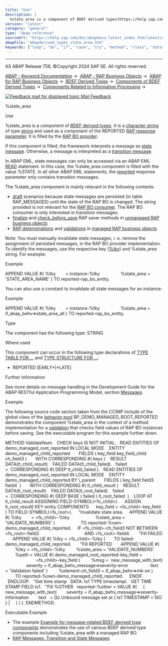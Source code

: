 ```yaml
---
title: "Use"
description: |
  %state_area is a component of BDEF derived types(https://help.sap.com/doc/abapdocu_latest_index_htm/latest/en-US/abenrap_derived_type_glosry.htm 'Glossary Entry'). It is a character string(https://help.sap.com/doc/abapdocu_latest_index_htm/latest/en-US/abencharacter_string_glosry.htm 'Glossary
version: "latest"
category: "general"
type: "abap-reference"
sourceUrl: "https://help.sap.com/doc/abapdocu_latest_index_htm/latest/en-US/abapderived_types_state_area.htm"
abapFile: "abapderived_types_state_area.htm"
keywords: ["loop", "do", "if", "case", "try", "method", "class", "data", "types", "abapderived", "state", "area"]
---
```


* * *

AS ABAP Release 758, ©Copyright 2024 SAP SE. All rights reserved.

[ABAP - Keyword Documentation](https://help.sap.com/doc/abapdocu_latest_index_htm/latest/en-US/abenabap.htm) →  [ABAP - RAP Business Objects](https://help.sap.com/doc/abapdocu_latest_index_htm/latest/en-US/abenabap_rap.htm) →  [ABAP for RAP Business Objects](https://help.sap.com/doc/abapdocu_latest_index_htm/latest/en-US/abenabap_for_rap_bos.htm) →  [BDEF Derived Types](https://help.sap.com/doc/abapdocu_latest_index_htm/latest/en-US/abenrpm_derived_types.htm) →  [Components of BDEF Derived Types](https://help.sap.com/doc/abapdocu_latest_index_htm/latest/en-US/abapderived_types_comp.htm) →  [Components Related to Information Processing](https://help.sap.com/doc/abapdocu_latest_index_htm/latest/en-US/abapderived_types_info.htm) → 

 [![](Mail.gif?object=Mail.gif "Feedback mail for displayed topic") Mail Feedback](mailto:f1_help@sap.com?subject=Feedback%20on%20ABAP%20Documentation&body=Document:%20%25state_area%2C%20ABAPDERIVED_TYPES_STATE_AREA%2C%20758%0D%0A%0D%0AError:%0D%0A%0D%0A%0D%0A%0D%0ASuggestion%20for%20improvement:)

%state\_area

Use

%state\_area is a component of [BDEF derived types](https://help.sap.com/doc/abapdocu_latest_index_htm/latest/en-US/abenrap_derived_type_glosry.htm "Glossary Entry"). It is a [character string](https://help.sap.com/doc/abapdocu_latest_index_htm/latest/en-US/abencharacter_string_glosry.htm "Glossary Entry") of type [string](https://help.sap.com/doc/abapdocu_latest_index_htm/latest/en-US/abenbuiltin_types_character.htm) and used as a component of the REPORTED [RAP response parameter](https://help.sap.com/doc/abapdocu_latest_index_htm/latest/en-US/abenrap_response_param_glosry.htm "Glossary Entry"). It is filled by the [RAP BO provider](https://help.sap.com/doc/abapdocu_latest_index_htm/latest/en-US/abenrap_bo_provider_glosry.htm "Glossary Entry").

If this component is filled, the framework interprets a message as [state message](https://help.sap.com/doc/abapdocu_latest_index_htm/latest/en-US/abenrap_state_mes_glosry.htm "Glossary Entry"). Otherwise, a message is interpreted as a [transition message](https://help.sap.com/doc/abapdocu_latest_index_htm/latest/en-US/abenrap_trans_mes_glosry.htm "Glossary Entry").

In ABAP EML, state messages can only be accessed via an ABAP EML [READ](https://help.sap.com/doc/abapdocu_latest_index_htm/latest/en-US/abapread_entity_short.htm) statement. In this case, the %state\_area component is filled with the value %STATE. In all other ABAP EML statements, the [reported](https://help.sap.com/doc/abapdocu_latest_index_htm/latest/en-US/abaptype_response_for.htm) response parameter only contains transition messages.

The %state\_area component is mainly relevant in the following contexts:

-   [draft](https://help.sap.com/doc/abapdocu_latest_index_htm/latest/en-US/abenbdl_with_draft.htm) scenarios because state messages are persisted (in table RAP\_MESSAGES) until the state of the RAP BO is changed. The string provided is not relevant for the [RAP BO consumer](https://help.sap.com/doc/abapdocu_latest_index_htm/latest/en-US/abenrap_bo_consumer_glosry.htm "Glossary Entry"). The RAP BO consumer is only interested in transition messages.
-   [finalize](https://help.sap.com/doc/abapdocu_latest_index_htm/latest/en-US/abensaver_finalize.htm) and [check\_before\_save](https://help.sap.com/doc/abapdocu_latest_index_htm/latest/en-US/abensaver_check_before_save.htm) RAP saver methods in [unmanaged RAP business objects](https://help.sap.com/doc/abapdocu_latest_index_htm/latest/en-US/abenunmanaged_rap_bo_glosry.htm "Glossary Entry")
-   [RAP determinations](https://help.sap.com/doc/abapdocu_latest_index_htm/latest/en-US/abenrap_determination_glosry.htm "Glossary Entry") and [validations](https://help.sap.com/doc/abapdocu_latest_index_htm/latest/en-US/abenrap_validation_glosry.htm "Glossary Entry") in [managed RAP business objects](https://help.sap.com/doc/abapdocu_latest_index_htm/latest/en-US/abenmanaged_rap_bo_glosry.htm "Glossary Entry")

Note: You must manually invalidate state messages, i. e. remove the assignment of persisted messages, in the RAP BO provider implementation. To identify the messages, use the respective key ([%tky](https://help.sap.com/doc/abapdocu_latest_index_htm/latest/en-US/abapderived_types_tky.htm)) and %state\_area string. For example:

Example

APPEND VALUE #( %tky        = instance-%tky
                %state\_area = 'STATE\_AREA\_NAME' )
TO reported-rap\_bo\_entity.

You can also use a constant to invalidate all state messages for an instance:

Example

APPEND VALUE #( %tky        = instance-%tky
                %state\_area = if\_abap\_behv=>state\_area\_all )
TO reported-rap\_bo\_entity.

Type

The component has the following type: STRING

Where used

This component can occur in the following type declarations of [TYPE TABLE FOR ...](https://help.sap.com/doc/abapdocu_latest_index_htm/latest/en-US/abaptype_table_for.htm) and [TYPE STRUCTURE FOR ...](https://help.sap.com/doc/abapdocu_latest_index_htm/latest/en-US/abaptype_structure_for.htm):

-   REPORTED \[EARLY*|*LATE\]

Further Information

See more details on message handling in the Development Guide for the ABAP RESTful Application Programming Model, section [Messages](https://help.sap.com/docs/ABAP_Cloud/f055b8bf582d4f34b91da667bc1fcce6/ac74189b5cae49c1b091f04393bac069?version=sap_cross_product_abap).

Example

The following source code section taken from the CCIMP include of the global class of the [behavior pool](https://help.sap.com/doc/abapdocu_latest_index_htm/latest/en-US/abenbehavior_pool_glosry.htm "Glossary Entry") BP\_DEMO\_MANAGED\_ROOT\_REPORTED demonstrates the component %state\_area in the context of a method implementation for a [validation](https://help.sap.com/doc/abapdocu_latest_index_htm/latest/en-US/abenbdl_validations.htm) that checks field values of RAP BO instances before saving. See the executable program for this example further down.

METHOD ValidateNum.
  CHECK keys IS NOT INITIAL.
  READ ENTITIES OF demo\_managed\_root\_reported IN LOCAL MODE
   ENTITY demo\_managed\_child\_reported
      FIELDS ( key\_field key\_field\_child ch\_field3 )
      WITH CORRESPONDING #( keys )
   RESULT DATA(lt\_child\_result)
   FAILED DATA(lt\_child\_failed).
  failed =  CORRESPONDING #( DEEP lt\_child\_failed ).
  READ ENTITIES OF demo\_managed\_root\_reported IN LOCAL MODE
   ENTITY demo\_managed\_child\_reported BY \\\_parent
      FIELDS ( key\_field field3 field4  )
      WITH CORRESPONDING #( lt\_child\_result )
   RESULT DATA(lt\_root\_result)
   FAILED DATA(lt\_root\_failed).
  failed =  CORRESPONDING #( DEEP BASE ( failed ) lt\_root\_failed  ).
  LOOP AT lt\_child\_result ASSIGNING FIELD-SYMBOL(<fs\_child>).
    ASSIGN lt\_root\_result\[ KEY entity COMPONENTS
     key\_field = <fs\_child>-key\_field \] TO FIELD-SYMBOL(<fs\_root>).
    "Invalidate state area.
    APPEND VALUE #( %tky        = <fs\_child>-%tky
                    %state\_area = 'VALIDATE\_NUMBERS' )
                    TO reported-%own-demo\_managed\_child\_reported.
    IF <fs\_child>-ch\_field3 NOT BETWEEN <fs\_root>-field3
                                    AND <fs\_root>-field4.
      "Fill FAILED
      APPEND VALUE #( %tky = <fs\_child>-%tky )
      TO failed-demo\_managed\_child\_reported.
      "Fill REPORTED
      APPEND VALUE #(
        %tky = <fs\_child>-%tky
        %state\_area = 'VALIDATE\_NUMBERS'
        %path = VALUE #( demo\_managed\_root\_reported-key\_field =
                         <fs\_child>-key\_field )
        %msg =  new\_message\_with\_text(
                 severity = if\_abap\_behv\_message=>severity-error
                 text   = 'Validation failed' )
        %element-ch\_field3 = if\_abap\_behv=>mk-on )
        TO reported-%own-demo\_managed\_child\_reported.
    ENDIF.
  ENDLOOP.
  "Get time stamp
  DATA: ts1 TYPE timestampl.
  GET TIME STAMP FIELD ts1.
  "Fill %OTHER
  reported-%other = VALUE #(
    ( new\_message\_with\_text(
       severity = if\_abap\_behv\_message=>severity-information
       text   = |b) Unbound message set at { ts1 TIMESTAMP = ISO }.|
    ) ) ).
ENDMETHOD.

Executable Example

-   The example [Example for message-related BDEF derived type components](https://help.sap.com/doc/abapdocu_latest_index_htm/latest/en-US/abenderived_types_reported_abexa.htm) demonstrates the use of various BDEF derived type components including %state\_area with a managed RAP BO.
-   [RAP Messages: Transition and State Messages](https://help.sap.com/doc/abapdocu_latest_index_htm/latest/en-US/abenrap_messages_abexa.htm)